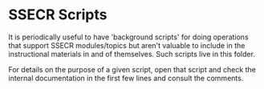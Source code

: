 # SSECR Scripts

It is periodically useful to have 'background scripts' for doing operations that support SSECR modules/topics but aren't valuable to include in the instructional materials in and of themselves. Such scripts live in this folder.

For details on the purpose of a given script, open that script and check the internal documentation in the first few lines and consult the comments.
